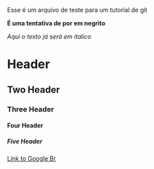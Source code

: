 Esse é um arquivo de teste para um tutorial de git

**É uma tentativa de por em negrito**

_Aqui o texto já será em italico_

# Header

## Two Header

### Three Header

#### Four Header

##### Five Header


[Link to Google Br](www.google.com.br)
